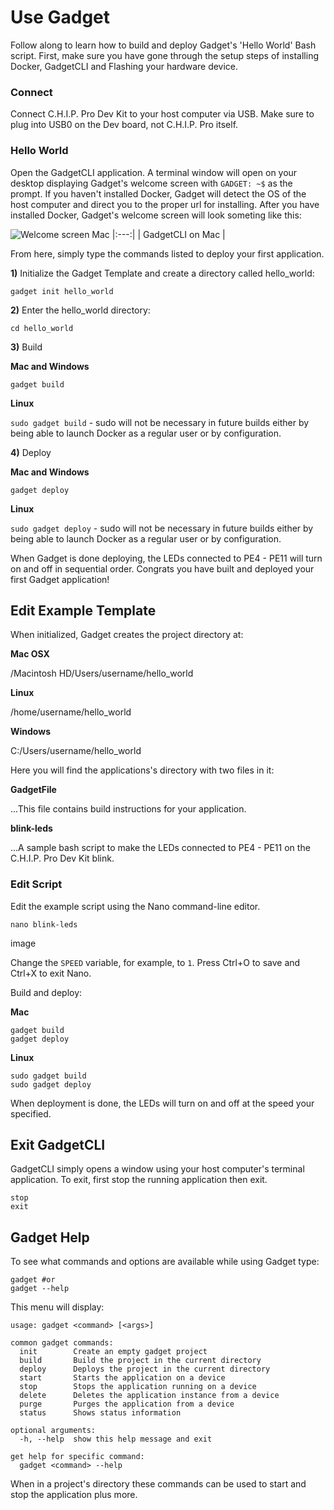 # Use Gadget

Follow along to learn how to build and deploy Gadget's 'Hello World' Bash script. First, make sure you have gone through the setup steps of installing Docker, GadgetCLI and Flashing your hardware device.

### Connect 

Connect C.H.I.P. Pro Dev Kit to your host computer via USB. Make sure to plug into USB0 on the Dev board, not C.H.I.P. Pro itself. 

### Hello World

Open the GadgetCLI application. A terminal window will open on your desktop displaying Gadget's welcome screen with `GADGET: ~$` as the prompt. If you haven't installed Docker, Gadget will detect the OS of the host computer and direct you to the proper url for installing. After you have installed Docker, Gadget's welcome screen will look someting like this: 

![Welcome screen Mac](images/welcomeFlash.png)
|:---:|
| GadgetCLI on Mac |

From here, simply type the commands listed to deploy your first application. 

**1)** Initialize the Gadget Template and create a directory called hello_world:

```shell
gadget init hello_world
```

**2)** Enter the hello_world directory:

```shell
cd hello_world
```

**3)** Build 

**Mac and Windows**

```shell
gadget build
```

**Linux**

`sudo gadget build` - sudo will not be necessary in future builds either by being able to launch Docker as a regular user or by configuration.

**4)** Deploy

**Mac and Windows**

```shell
gadget deploy
```

**Linux**

`sudo gadget deploy` - sudo will not be necessary in future builds either by being able to launch Docker as a regular user or by configuration.

When Gadget is done deploying, the LEDs connected to PE4 - PE11 will turn on and off in sequential order. Congrats you have built and deployed your first Gadget application!

## Edit Example Template
When initialized, Gadget creates the project directory at:

**Mac OSX**

/Macintosh HD/Users/username/hello_world

**Linux**

/home/username/hello_world

**Windows**

C:/Users/username/hello_world

Here you will find the applications's directory with two files in it:

**GadgetFile**

...This file contains build instructions for your application.
 
**blink-leds**

...A sample bash script to make the LEDs connected to PE4 - PE11 on the C.H.I.P. Pro Dev Kit blink. 

### Edit Script

Edit the example script using the Nano command-line editor. 

`nano blink-leds`

image

Change the `SPEED` variable, for example, to `1`. Press Ctrl+O to save and Ctrl+X to exit Nano.

Build and deploy:

**Mac**

```shell
gadget build 
gadget deploy
```

**Linux**

```shell
sudo gadget build 
sudo gadget deploy
```

When deployment is done, the LEDs will turn on and off at the speed your specified. 

## Exit GadgetCLI

GadgetCLI simply opens a window using your host computer's terminal application. To exit, first stop the running application then exit. 

```shell
stop
exit 
```

## Gadget Help

To see what commands and options are available while using Gadget type:

```shell
gadget #or 
gadget --help
```

This menu will display:

```shell
usage: gadget <command> [<args>]

common gadget commands: 
  init        Create an empty gadget project 
  build       Build the project in the current directory
  deploy      Deploys the project in the current directory
  start       Starts the application on a device
  stop        Stops the application running on a device
  delete      Deletes the application instance from a device
  purge       Purges the application from a device
  status      Shows status information

optional arguments:
  -h, --help  show this help message and exit

get help for specific command:
  gadget <command> --help
```

When in a project's directory these commands can be used to start and stop the application plus more.
 




	